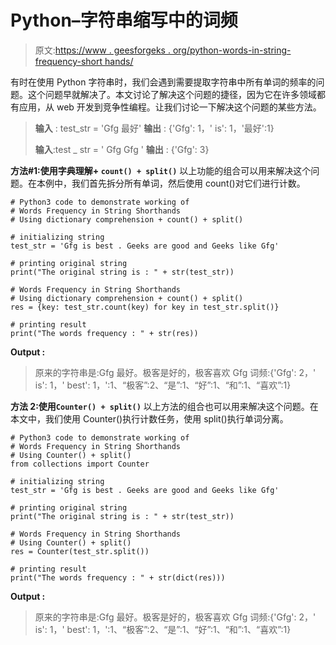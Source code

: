 # Python–字符串缩写中的词频

> 原文:[https://www . geesforgeks . org/python-words-in-string-frequency-short hands/](https://www.geeksforgeeks.org/python-words-frequency-in-string-shorthands/)

有时在使用 Python 字符串时，我们会遇到需要提取字符串中所有单词的频率的问题。这个问题早就解决了。本文讨论了解决这个问题的捷径，因为它在许多领域都有应用，从 web 开发到竞争性编程。让我们讨论一下解决这个问题的某些方法。

> **输入** : test_str = 'Gfg 最好'
> **输出** : {'Gfg': 1，' is': 1，'最好':1}
> 
> **输入**:test _ str = ' Gfg Gfg '
> **输出** : {'Gfg': 3}

**方法#1:使用字典理解+ `count() + split()`**
以上功能的组合可以用来解决这个问题。在本例中，我们首先拆分所有单词，然后使用 count()对它们进行计数。

```
# Python3 code to demonstrate working of 
# Words Frequency in String Shorthands
# Using dictionary comprehension + count() + split()

# initializing string
test_str = 'Gfg is best . Geeks are good and Geeks like Gfg'

# printing original string
print("The original string is : " + str(test_str))

# Words Frequency in String Shorthands
# Using dictionary comprehension + count() + split()
res = {key: test_str.count(key) for key in test_str.split()}

# printing result 
print("The words frequency : " + str(res)) 
```

**Output :**

> 原来的字符串是:Gfg 最好。极客是好的，极客喜欢 Gfg
> 词频:{'Gfg': 2，' is': 1，' best': 1，':1、“极客”:2、“是”:1、“好”:1、“和”:1、“喜欢”:1}

**方法 2:使用`Counter() + split()`**
以上方法的组合也可以用来解决这个问题。在本文中，我们使用 Counter()执行计数任务，使用 split()执行单词分离。

```
# Python3 code to demonstrate working of 
# Words Frequency in String Shorthands
# Using Counter() + split()
from collections import Counter

# initializing string
test_str = 'Gfg is best . Geeks are good and Geeks like Gfg'

# printing original string
print("The original string is : " + str(test_str))

# Words Frequency in String Shorthands
# Using Counter() + split()
res = Counter(test_str.split())

# printing result 
print("The words frequency : " + str(dict(res))) 
```

**Output :**

> 原来的字符串是:Gfg 最好。极客是好的，极客喜欢 Gfg
> 词频:{'Gfg': 2，' is': 1，' best': 1，':1、“极客”:2、“是”:1、“好”:1、“和”:1、“喜欢”:1}